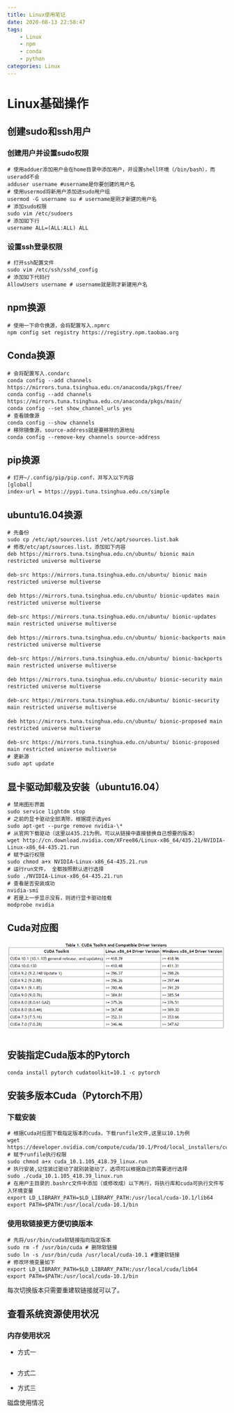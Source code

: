 ```yaml
---
title: Linux使用笔记
date: 2020-08-13 22:58:47
tags: 
    - Linux 
    - npm
    - conda
    - python
categories: Linux
---
```


# Linux基础操作

## 创建sudo和ssh用户

### 创建用户并设置sudo权限

```shell
# 使用adduer添加用户会在home目录中添加用户，并设置shell环境（/bin/bash），而useradd不会
adduser username #username是你要创建的用户名
# 使用usermod将新用户添加进sudo用户组
usermod -G username su # username是刚才新建的用户名
# 添加sudo权限
sudo vim /etc/sudoers
# 添加如下行
username ALL=(ALL:ALL) ALL
```

### 设置ssh登录权限

```shell
# 打开ssh配置文件
sudo vim /etc/ssh/sshd_config
# 添加如下代码行
AllowUsers username # username就是刚才新建用户名
```

## npm换源

```shell
# 使用一下命令换源，会将配置写入.npmrc
npm config set registry https://registry.npm.taobao.org
```

## Conda换源

```shell
# 会将配置写入.condarc
conda config --add channels https://mirrors.tuna.tsinghua.edu.cn/anaconda/pkgs/free/
conda config --add channels https://mirrors.tuna.tsinghua.edu.cn/anaconda/pkgs/main/
conda config --set show_channel_urls yes
# 查看镜像源
conda config --show channels
# 移除镜像源，source-address就是要移除的源地址
conda config --remove-key channels source-address
```

## pip换源

```shell
# 打开~/.config/pip/pip.conf，并写入以下内容
[global]
index-url = https://pypi.tuna.tsinghua.edu.cn/simple
```

## ubuntu16.04换源

```shell
# 先备份
sudo cp /etc/apt/sources.list /etc/apt/sources.list.bak
# 修改/etc/apt/sources.list，添加如下内容
deb https://mirrors.tuna.tsinghua.edu.cn/ubuntu/ bionic main restricted universe multiverse

deb-src https://mirrors.tuna.tsinghua.edu.cn/ubuntu/ bionic main restricted universe multiverse

deb https://mirrors.tuna.tsinghua.edu.cn/ubuntu/ bionic-updates main restricted universe multiverse

deb-src https://mirrors.tuna.tsinghua.edu.cn/ubuntu/ bionic-updates main restricted universe multiverse

deb https://mirrors.tuna.tsinghua.edu.cn/ubuntu/ bionic-backports main restricted universe multiverse

deb-src https://mirrors.tuna.tsinghua.edu.cn/ubuntu/ bionic-backports main restricted universe multiverse

deb https://mirrors.tuna.tsinghua.edu.cn/ubuntu/ bionic-security main restricted universe multiverse

deb-src https://mirrors.tuna.tsinghua.edu.cn/ubuntu/ bionic-security main restricted universe multiverse

deb https://mirrors.tuna.tsinghua.edu.cn/ubuntu/ bionic-proposed main restricted universe multiverse

deb-src https://mirrors.tuna.tsinghua.edu.cn/ubuntu/ bionic-proposed main restricted universe multiverse
# 更新源
sudo apt update
```

<!--more-->
<!--more-->

## 显卡驱动卸载及安装（ubuntu16.04）

```shell
# 禁用图形界面
sudo service lightdm stop
# 之前的显卡驱动全部清除，根据提示选yes
sudo apt-get --purge remove nvidia-\*
# 从官网下载驱动（这里以435.21为例，可以从链接中直接替换自己想要的版本）
wget http://cn.download.nvidia.com/XFree86/Linux-x86_64/435.21/NVIDIA-Linux-x86_64-435.21.run
# 赋予运行权限
sudo chmod a+x NVIDIA-Linux-x86_64-435.21.run
# 运行run文件， 全都按照默认进行选择
sudo ./NVIDIA-Linux-x86_64-435.21.run
# 查看是否安装成功
nvidia-smi
# 若是上一步显示没有，则进行显卡驱动挂载
modprobe nvidia
```

## Cuda对应图

![](\images\image-20200822111634528.png)

## 安装指定Cuda版本的Pytorch

```shell
conda install pytorch cudatoolkit=10.1 -c pytorch
```

## 安装多版本Cuda（Pytorch不用）

### 下载安装

[官网下载]: https://developer.nvidia.com/cuda-toolkit-archive

```shell
# 根据Cuda对应图下载指定版本的cuda，下载runfile文件,这里以10.1为例
wget https://developer.nvidia.com/compute/cuda/10.1/Prod/local_installers/cuda_10.1.105_418.39_linux.run
# 赋予runfile执行权限
sudo chmod a+x cuda_10.1.105_418.39_linux.run
# 执行安装,记住装过驱动了就别装驱动了，选项可以根据自己的需要进行选择
sudo ./cuda_10.1.105_418.39_linux.run
# 在用户主目录的.bashrc文件中添加（或修改成）以下两行，将执行库和cuda可执行文件写入环境变量
export LD_LIBRARY_PATH=$LD_LIBRARY_PATH:/usr/local/cuda-10.1/lib64
export PATH=$PATH:/usr/local/cuda-10.1/bin
```

### 使用软链接更方便切换版本

```shell
# 先将/usr/bin/cuda软链接指向指定版本
sudo rm -f /usr/bin/cuda # 删除软链接
sudo ln -s /usr/bin/cuda /usr/local/cuda-10.1 #重建软链接
# 修改环境变量如下
export LD_LIBRARY_PATH=$LD_LIBRARY_PATH:/usr/local/cuda/lib64
export PATH=$PATH:/usr/local/cuda-10.1/bin
```

每次切换版本只需要重建软链接就可以了。

## 查看系统资源使用状况

### 内存使用状况

- 方式一

  ```shell
  
  ```

  

- 方式二

- 方式三

磁盘使用情况

